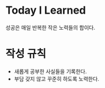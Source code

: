 Today I Learned
===============
성공은 매일 반복한 작은 노력들의 합이다.

작성 규칙
=========
* 새롭게 공부한 사실들을 기록한다.
* 부담 갖지 않고 꾸준히 하도록 노력한다.


